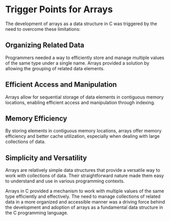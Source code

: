 # Trigger Points for Arrays

The development of arrays as a data structure in C was triggered by the need to overcome these limitations:

## Organizing Related Data

Programmers needed a way to efficiently store and manage multiple values of the same type under a single name. Arrays provided a solution by allowing the grouping of related data elements.

## Efficient Access and Manipulation

Arrays allow for sequential storage of data elements in contiguous memory locations, enabling efficient access and manipulation through indexing.

## Memory Efficiency

By storing elements in contiguous memory locations, arrays offer memory efficiency and better cache utilization, especially when dealing with large collections of data.

## Simplicity and Versatility

Arrays are relatively simple data structures that provide a versatile way to work with collections of data. Their straightforward nature made them easy to understand and use in various programming contexts.

Arrays in C provided a mechanism to work with multiple values of the same type efficiently and effectively. The need to manage collections of related data in a more organized and accessible manner was a driving force behind the development and adoption of arrays as a fundamental data structure in the C programming language.
